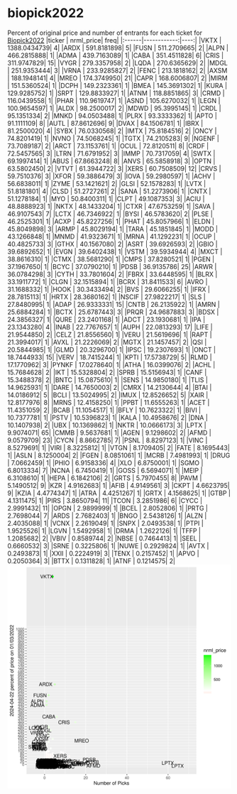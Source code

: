 # biopick2022
Percent of original price and number of entrants for each ticket for [Biopick2022](https://twitter.com/hashtag/Biopick2022)
|ticker |   nrml_price| freq|
|:------|------------:|----:|
|VKTX   | 1388.0434739|    4|
|ARDX   |  591.8181898|    5|
|FUSN   |  511.2709665|    2|
|ALPN   |  466.2815888|    1|
|ADMA   |  439.7163089|    1|
|CABA   |  351.4511828|    6|
|CRIS   |  311.9747829|   15|
|VYGR   |  279.3357958|    2|
|LQDA   |  270.6365629|    2|
|MDGL   |  251.9353444|    3|
|VRNA   |  233.9285827|    2|
|FENC   |  213.1818162|    2|
|AXSM   |  188.1948141|    4|
|MREO   |  174.3749950|   21|
|CAPR   |  168.6006807|    2|
|MIRM   |  151.5360524|    1|
|DCPH   |  149.2323361|    1|
|BMEA   |  145.3691302|    1|
|KURA   |  129.9285752|    1|
|SRPT   |  129.8833927|    1|
|ATNM   |  118.8851865|    3|
|CRMD   |  116.0439558|    1|
|PHAR   |  110.9619747|    1|
|ASND   |  105.6270032|    1|
|LEGN   |  100.9654597|    1|
|ALDX   |   98.2500017|    2|
|MDWD   |   95.3995145|    1|
|CRDL   |   95.1351334|    2|
|MNKD   |   94.0503488|    1|
|PLRX   |   93.3333362|    1|
|APTO   |   91.1111109|    8|
|AUTL   |   87.8612696|    9|
|DVAX   |   84.1506781|    1|
|IBRX   |   81.2500020|    4|
|SYBX   |   76.0330568|    2|
|IMTX   |   75.8184516|    2|
|ONCY   |   74.8201419|    1|
|NVNO   |   74.5068245|    1|
|TGTX   |   74.2105283|    9|
|NGENF  |   73.7089187|    2|
|ARCT   |   73.1153761|    1|
|OCUL   |   72.8120511|    8|
|CRDF   |   72.5457565|    3|
|LTRN   |   71.6791952|    3|
|IMMP   |   70.7317059|    4|
|SWTX   |   69.1997414|    1|
|ABUS   |   67.8663248|    8|
|ANVS   |   65.5858918|    3|
|OPTN   |   63.5802450|    2|
|VTVT   |   61.3944722|    3|
|XERS   |   60.7508509|   12|
|CRVS   |   59.7510376|    3|
|XFOR   |   59.3886479|    3|
|IOVA   |   59.2980597|    1|
|ACHV   |   56.6838011|    1|
|ZYME   |   53.1421621|    2|
|GLSI   |   52.1578283|    1|
|LVTX   |   51.8181801|    4|
|CLSD   |   51.2727261|    2|
|SANA   |   51.2273906|    1|
|CNTX   |   51.1278184|    1|
|MYO    |   50.8400311|    1|
|CLPT   |   49.1087353|    3|
|ACIU   |   48.8888923|    1|
|NKTX   |   48.1433204|    1|
|CTXR   |   47.6753259|    1|
|SAVA   |   46.9107543|    7|
|LCTX   |   46.7346922|    1|
|BYSI   |   46.5783620|    2|
|PLSE   |   46.2525301|    1|
|ACXP   |   45.8227256|    1|
|PHAT   |   45.8057966|    1|
|ELDN   |   45.8049898|    3|
|ARMP   |   45.8029194|    1|
|TARA   |   45.1851845|    1|
|MODD   |   43.1266848|    1|
|MNMD   |   41.9323671|    1|
|MRNA   |   41.1292231|    1|
|OCUP   |   40.4825733|    3|
|GTHX   |   40.1567080|    2|
|ASRT   |   39.6926593|    2|
|GBIO   |   39.6892652|    1|
|EVGN   |   39.6402438|    1|
|VSTM   |   39.5934944|    4|
|MXCT   |   38.8616310|    1|
|CTMX   |   38.5681290|    1|
|CMPS   |   37.8280521|    1|
|PGEN   |   37.1967650|    1|
|BCYC   |   37.0790210|    1|
|PDSB   |   36.9135786|   25|
|ARWR   |   36.0784298|    3|
|CYTH   |   33.7801604|    2|
|FBRX   |   33.6448595|    1|
|BLRX   |   33.1911772|    1|
|CLGN   |   32.1515894|    1|
|BCRX   |   31.8411533|    6|
|AVRO   |   31.1688332|    1|
|HOOK   |   30.3433494|    2|
|BVS    |   29.6066255|    1|
|IFRX   |   28.7815113|    1|
|HRTX   |   28.3680162|    1|
|NSCIF  |   27.9822217|    1|
|SLS    |   27.8480995|    1|
|ADAP   |   26.9333331|   15|
|CNTB   |   26.2135922|    1|
|AMRN   |   25.6884284|    1|
|BCTX   |   25.6787443|    3|
|PRQR   |   24.9687883|    3|
|BDSX   |   24.3856327|    1|
|QURE   |   23.2401168|    1|
|ADCT   |   23.1930681|    1|
|IPA    |   23.1343280|    4|
|INAB   |   22.7767657|    1|
|AUPH   |   22.0813293|   17|
|LIFE   |   21.9544850|    2|
|CELZ   |   21.8556560|    1|
|VERU   |   21.5619696|    1|
|RAPT   |   21.3994017|    1|
|AVXL   |   21.2226069|    2|
|MGTX   |   21.1457457|    2|
|QSI    |   20.5844985|    1|
|GLMD   |   20.3296700|    1|
|IPSC   |   19.2307693|    1|
|ONCT   |   18.7444933|   15|
|VERV   |   18.7415244|    1|
|KPTI   |   17.5738729|    5|
|RLMD   |   17.1770962|    3|
|PYNKF  |   17.0278640|    1|
|ATHA   |   16.0399076|    2|
|ACHL   |   15.7684628|    2|
|IKT    |   15.5328804|    2|
|SPRB   |   15.5156943|    1|
|CANF   |   15.3488378|    2|
|BNTC   |   15.0875610|    1|
|SENS   |   14.9850180|    1|
|TLIS   |   14.9625931|    1|
|DARE   |   14.7650003|    2|
|CMRX   |   14.2130644|    4|
|BTAI   |   14.0186912|    5|
|BCLI   |   13.5024995|    2|
|IMUX   |   12.8526652|    5|
|XAIR   |   12.8177976|    8|
|MRNS   |   12.4158250|    1|
|PPBT   |   11.6555263|    1|
|ACET   |   11.4351059|    2|
|BCAB   |   11.1054517|    1|
|BFLY   |   10.7623322|    1|
|BIVI   |   10.7377781|    1|
|PSTV   |   10.5396823|    1|
|KALA   |   10.4958676|    2|
|DNA    |   10.1407938|    2|
|UBX    |   10.1369862|    1|
|NKTR   |   10.0666173|    3|
|LPTX   |    9.9074071|   65|
|CMMB   |    9.5637681|    1|
|AGEN   |    9.1298602|    2|
|AFMD   |    9.0579709|   23|
|CYCN   |    8.8662785|    7|
|PSNL   |    8.8297123|    1|
|VINC   |    8.5279691|    1|
|VIRI   |    8.3225812|    1|
|VTGN   |    8.1709405|    2|
|FATE   |    8.1695443|    1|
|ASLN   |    8.1250004|    2|
|FGEN   |    8.0851061|    1|
|MCRB   |    7.4981993|    1|
|DRUG   |    7.0662459|    1|
|PHIO   |    6.9158336|    4|
|XLO    |    6.8750001|    1|
|SGMO   |    6.8013334|    7|
|NCNA   |    6.7450419|    1|
|GOSS   |    6.5694071|    1|
|MEIP   |    6.3108610|    1|
|HEPA   |    6.1842106|    2|
|GRTS   |    5.7970455|    8|
|PAVM   |    5.1490512|    9|
|KZR    |    4.9162683|    1|
|AFIB   |    4.9149561|    3|
|CKPT   |    4.6623795|    9|
|KZIA   |    4.4774347|    1|
|ATRA   |    4.4251267|    1|
|GRTX   |    4.1568625|    1|
|GTBP   |    4.1311475|    1|
|PIRS   |    3.8650794|   11|
|TCON   |    3.2851986|    6|
|CYCC   |    2.9991432|   11|
|OPGN   |    2.9899999|    1|
|BCEL   |    2.8052806|    1|
|PRTG   |    2.7698044|    7|
|ARDS   |    2.7682403|    1|
|BNGO   |    2.5438126|    1|
|ALZN   |    2.4035088|    1|
|VCNX   |    2.2619049|    1|
|SNPX   |    2.0493538|    1|
|PTPI   |    1.9525526|    1|
|LGVN   |    1.5492958|    1|
|DRMA   |    1.2622126|    1|
|TFFP   |    1.2085682|    2|
|VBIV   |    0.8589744|    2|
|NBSE   |    0.7464413|    1|
|SEEL   |    0.6660532|    3|
|SRNE   |    0.3225806|    1|
|NUWE   |    0.2929824|    1|
|AVTX   |    0.2493873|    1|
|XXII   |    0.2224919|    3|
|TENX   |    0.2157452|    1|
|APVO   |    0.2050364|    3|
|BTTX   |    0.1311828|    1|
|ATNF   |    0.1214575|    2|
![retvspicks](biopicks.png?raw=true)
